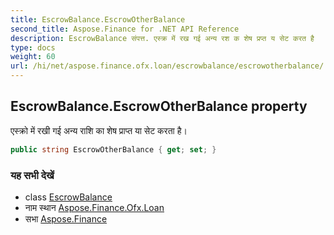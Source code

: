```yaml
---
title: EscrowBalance.EscrowOtherBalance
second_title: Aspose.Finance for .NET API Reference
description: EscrowBalance संपत्त. एस्क्र में रख गई अन्य रश क शेष प्रप्त य सेट करत है
type: docs
weight: 60
url: /hi/net/aspose.finance.ofx.loan/escrowbalance/escrowotherbalance/
---
```

## EscrowBalance.EscrowOtherBalance property

एस्क्रो में रखी गई अन्य राशि का शेष प्राप्त या सेट करता है।

```csharp
public string EscrowOtherBalance { get; set; }
```

### यह सभी देखें

* class [EscrowBalance](../)
* नाम स्थान [Aspose.Finance.Ofx.Loan](../../escrowbalance/)
* सभा [Aspose.Finance](../../../)


